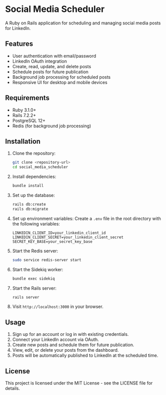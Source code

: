 # Social Media Scheduler

A Ruby on Rails application for scheduling and managing social media posts for LinkedIn.

## Features

- User authentication with email/password
- LinkedIn OAuth integration
- Create, read, update, and delete posts
- Schedule posts for future publication
- Background job processing for scheduled posts
- Responsive UI for desktop and mobile devices

## Requirements

- Ruby 3.1.0+
- Rails 7.2.2+
- PostgreSQL 12+
- Redis (for background job processing)

## Installation

1. Clone the repository:
   ```bash
   git clone <repository-url>
   cd social_media_scheduler
   ```

2. Install dependencies:
   ```bash
   bundle install
   ```

3. Set up the database:
   ```bash
   rails db:create
   rails db:migrate
   ```

4. Set up environment variables:
   Create a `.env` file in the root directory with the following variables:
   ```
   LINKEDIN_CLIENT_ID=your_linkedin_client_id
   LINKEDIN_CLIENT_SECRET=your_linkedin_client_secret
   SECRET_KEY_BASE=your_secret_key_base
   ```

5. Start the Redis server:
   ```bash
   sudo service redis-server start
   ```

6. Start the Sidekiq worker:
   ```bash
   bundle exec sidekiq
   ```

7. Start the Rails server:
   ```bash
   rails server
   ```

8. Visit `http://localhost:3000` in your browser.

## Usage

1. Sign up for an account or log in with existing credentials.
2. Connect your LinkedIn account via OAuth.
3. Create new posts and schedule them for future publication.
4. View, edit, or delete your posts from the dashboard.
5. Posts will be automatically published to LinkedIn at the scheduled time.

## License

This project is licensed under the MIT License - see the LICENSE file for details.

